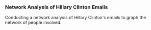 ### Network Analysis of Hillary Clinton Emails

Conducting a network analysis of Hillary Clinton's emails to graph the network of people involved.